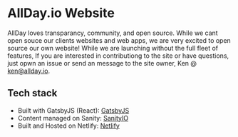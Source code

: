 # AllDay.io Website

AllDay loves transparancy, community, and open source. While we cant open souce our clients websites and web apps, we are very excited to open source our own website! While we are launching without the full fleet of features, If you are interested in contributiong to the site or have questions, just opwn an issue or send an message to the site owner, Ken @ [ken@allday.io](mailto:ken@allday.io).

## Tech stack

- Built with GatsbyJS (React): [GatsbyJS](https://gatsbyjs.org)
- Content managed on Sanity: [SanityIO](https://sanity.io/docs)
- Built and Hosted on Netlify: [Netlify](https://netlify.com/)
